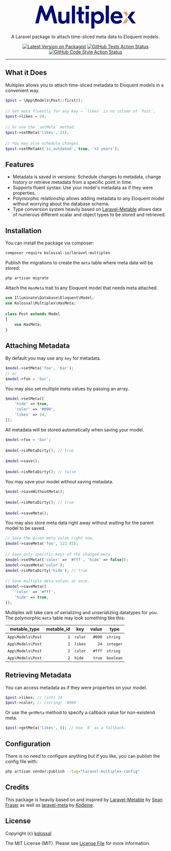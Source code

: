 <p align="center">
  <a href="https://github.com/kolossal-io/laravel-multiplex">
    <picture>
      <source media="(prefers-color-scheme: dark)" srcset="./.github/logo-dark.svg">
      <source media="(prefers-color-scheme: light)" srcset="./.github/logo-light.svg">
      <img alt="Multiplex" src="./.github/logo-light.svg" width="316" height="72" style="max-width: 100%;">
    </picture>
  </a>
</p>

<p align="center">
  A Laravel package to attach time-sliced meta data to Eloquent models.
</p>

<p align="center">
    <a href="https://packagist.org/packages/kolossal-io/laravel-multiplex"><img src="https://img.shields.io/packagist/v/kolossal-io/laravel-multiplex.svg?style=flat-square" alt="Latest Version on Packagist"></a>
    <a href="https://github.com/kolossal-io/laravel-multiplex/actions?query=workflow%3Arun-tests+branch%3Amain"><img src="https://img.shields.io/github/workflow/status/kolossal-io/laravel-multiplex/run-tests?label=tests" alt="GitHub Tests Action Status"></a>
    <a href="https://github.com/kolossal-io/laravel-multiplex/actions?query=workflow%3A"Fix+PHP+code+style+issues"+branch%3Amain"><img src="https://img.shields.io/github/workflow/status/kolossal-io/laravel-multiplex/Fix%20PHP%20code%20style%20issues?label=code%20style" alt="GitHub Code Style Action Status"></a>
</p>

---

## What it Does

Multiplex allows you to attach time-sliced metadata to Eloquent models in a convenient way.

```php
$post = \App\Models\Post::first();

// Set meta fluently for any key – `likes` is no column of `Post`.
$post->likes = 24;

// Or use the `setMeta` method.
$post->setMeta('likes', 24);

// You may also schedule changes.
$post->setMetaAt('is_outdated', true, '+2 years');
```

## Features

-   Metadata is saved in versions: Schedule changes to metadata, change history or retrieve metadata from a specific point in time.
-   Supports fluent syntax: Use your model's metadata as if they were properties.
-   Polymorphic relationship allows adding metadata to any Eloquent model without worrying about the database schema.
-   Type conversion system heavily based on [Laravel-Metable](https://github.com/plank/laravel-metable) allows data of numerous different scalar and object types to be stored and retrieved.

## Installation

You can install the package via composer:

```bash
composer require kolossal-io/laravel-multiplex
```

Publish the migrations to create the `meta` table where meta data will be stored.

```bash
php artisan migrate
```

Attach the `HasMeta` trait to any Eloquent model that needs meta attached.

```php
use Illuminate\Database\Eloquent\Model;
use Kolossal\Multiplex\HasMeta;

class Post extends Model
{
    use HasMeta;
}

```

## Attaching Metadata

By default you may use any `key` for metadata.

```php
$model->setMeta('foo', 'bar');
// or
$model->foo = 'bar';
```

You may also set multiple meta values by passing an array.

```php
$model->setMeta([
    'hide' => true,
    'color' => '#000',
    'likes' => 24,
]);
```

All metadata will be stored automatically when saving your model.

```php
$model->foo = 'bar';

$model->isMetaDirty(); // true

$model->save();

$model->isMetaDirty(); // false
```

You may save your model without saving metadata.

```php
$model->saveWithoutMeta();

$model->isMetaDirty(); // true

$model->saveMeta();
```

You may also store meta data right away without waiting for the parent model to be saved.

```php
// Save the given meta value right now.
$model->saveMeta('foo', 123.45);

// Save only specific keys of the changed meta.
$model->setMeta(['color' => '#fff', 'hide' => false]);
$model->saveMeta('color');
$model->isMetaDirty('hide'); // true

// Save multiple meta values at once.
$model->saveMeta([
    'color' => '#fff',
    'hide' => true,
]);
```

Multiplex will take care of serializing and unserializing datatypes for you. The polymorphic `meta` table may look something like this:

| metable_type      | metable_id | key     |  value | type      |
| ----------------- | ---------: | ------- | -----: | --------- |
| `App\Models\Post` |        `1` | `color` | `#000` | `string`  |
| `App\Models\Post` |        `1` | `likes` |   `24` | `integer` |
| `App\Models\Post` |        `2` | `color` | `#fff` | `string`  |
| `App\Models\Post` |        `2` | `hide`  | `true` | `boolean` |

## Retrieving Metadata

You can access metadata as if they were properties on your model.

```php
$post->likes; // (int) 24
$post->color; // (string) '#000'
```

Or use the `getMeta` method to specify a callback value for non-existend meta.

```php
$post->getMeta('likes', 0); // Use `0` as a fallback.
```

## Configuration

There is no need to configure anything but if you like, you can publish the config file with:

```bash
php artisan vendor:publish --tag="laravel-multiplex-config"
```

## Credits

This package is heavily based on and inspired by [Laravel-Metable](https://github.com/plank/laravel-metable) by [Sean Fraser](https://github.com/frasmage) as well as [laravel-meta](https://github.com/kodeine/laravel-meta) by [Kodeine](https://github.com/kodeine).

## License

Copyright (c) [kolossal](https://kolossal.io)

The MIT License (MIT). Please see [License File](LICENSE.md) for more information.
